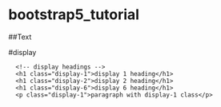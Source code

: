# bootstrap5_tutorial

##Text

#display

```
  <!-- display headings -->
  <h1 class="display-1">display 1 heading</h1>
  <h1 class="display-2">display 2 heading</h1>
  <h1 class="display-6">display 6 heading</h1>
  <p class="display-1">paragraph with display-1 class</p>
```
